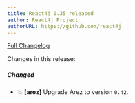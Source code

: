 ```yaml
---
title: React4j 0.35 released
author: React4j Project
authorURL: https://github.com/react4j
---
```


[Full Changelog](https://github.com/react4j/react4j/compare/v0.34...v0.35)

Changes in this release:

##### Changed
* 💥 **\[arez\]** Upgrade Arez to version `0.42`.
